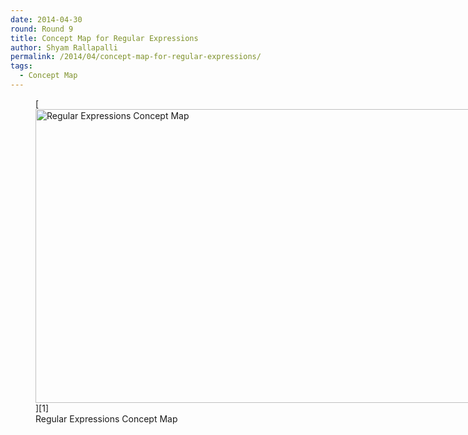 ```yaml
---
date: 2014-04-30
round: Round 9
title: Concept Map for Regular Expressions
author: Shyam Rallapalli
permalink: /2014/04/concept-map-for-regular-expressions/
tags:
  - Concept Map
---
```

<figure id="attachment_6853" style="width: 707px;" class="wp-caption alignleft">[<img class="size-large wp-image-6853" alt="Regular Expressions Concept Map" src="http://files.software-carpentry.org/training-course/2014/04/IMAG0051-1024x682.jpg" width="707" height="470" />][1]<figcaption class="wp-caption-text">Regular Expressions Concept Map</figcaption></figure>

 [1]: http://files.software-carpentry.org/training-course/2014/04/IMAG0051.jpg
